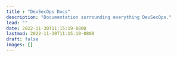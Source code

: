 ```yaml
---
title : "DevSecOps Docs"
description: "Documentation surrounding everything DevSecOps."
lead: ""
date: 2022-11-30T11:15:19-0800
lastmod: 2022-11-30T11:15:19-0800
draft: false
images: []
---
```

